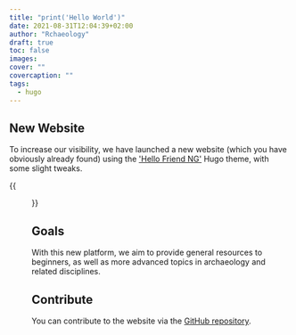 ```yaml
---
title: "print('Hello World')"
date: 2021-08-31T12:04:39+02:00
author: "Rchaeology"
draft: true
toc: false
images:
cover: ""
covercaption: ""
tags:
  - hugo
---
```


## New Website

To increase our visibility, we have launched a new website (which you have obviously 
already found) using the ['Hello Friend NG'](https://github.com/rhazdon/hugo-theme-hello-friend-ng) Hugo theme, with some slight tweaks.

{{<figure src="https://giphy.com/gifs/MiniMaison-new-baby-newbaby-birthannoucement-OBnIvqqpKFbZam9Wmj" link="https://giphy.com/gifs/MiniMaison-new-baby-newbaby-birthannoucement-OBnIvqqpKFbZam9Wmj" >}}

## Goals

With this new platform, we aim to provide general resources<!-- link to resources page --> to beginners, as well as more advanced topics 
in archaeology and related disciplines.

## Contribute

You can contribute to the website via the [GitHub repository](https://github.com/rchaeology/rchaeology.github.io).